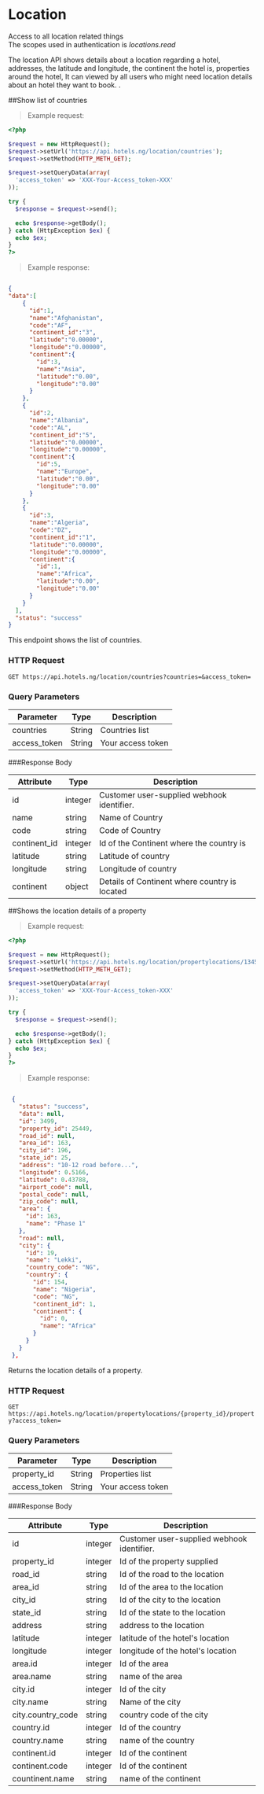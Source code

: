 # Location
Access to all location related things <br> 
The scopes used in authentication is <em>locations.read</em>

The location API shows details about a location regarding a hotel, addresses, the latitude
and longitude, the continent the hotel is, properties around the hotel, It can viewed by all users
who might need location details about an hotel they want to book. .

##Show list of countries

> Example request:

```php
<?php

$request = new HttpRequest();
$request->setUrl('https://api.hotels.ng/location/countries');
$request->setMethod(HTTP_METH_GET);

$request->setQueryData(array(
  'access_token' => 'XXX-Your-Access_token-XXX'
));

try {
  $response = $request->send();

  echo $response->getBody();
} catch (HttpException $ex) {
  echo $ex;
}
?>
```

 > Example response:

```json

{
"data":[  
    {  
      "id":1,
      "name":"Afghanistan",
      "code":"AF",
      "continent_id":"3",
      "latitude":"0.00000",
      "longitude":"0.00000",
      "continent":{  
        "id":3,
        "name":"Asia",
        "latitude":"0.00",
        "longitude":"0.00"
      }
    },
    {  
      "id":2,
      "name":"Albania",
      "code":"AL",
      "continent_id":"5",
      "latitude":"0.00000",
      "longitude":"0.00000",
      "continent":{  
        "id":5,
        "name":"Europe",
        "latitude":"0.00",
        "longitude":"0.00"
      }
    },
    {  
      "id":3,
      "name":"Algeria",
      "code":"DZ",
      "continent_id":"1",
      "latitude":"0.00000",
      "longitude":"0.00000",
      "continent":{  
        "id":1,
        "name":"Africa",
        "latitude":"0.00",
        "longitude":"0.00"
      }
    }
  ],
  "status": "success"
}


```
This endpoint shows the list of countries.

### HTTP Request

  `GET https://api.hotels.ng/location/countries?countries=&access_token=`

### Query Parameters

Parameter | Type | Description
--------- | ------- | -----------
countries| String | Countries list
access_token | String | Your access token

###Response Body

Attribute | Type | Description
--------- | ------- | -----------
        id| integer | Customer user-supplied webhook identifier.
name | string | Name of Country
code | string | Code of Country
continent_id| integer| Id of the Continent where the country is
  latitude| string |Latitude of country
  longitude| string |Longitude of country
  continent| object |Details of Continent where country is located




##Shows the location details of a property

> Example request:

```php
<?php

$request = new HttpRequest();
$request->setUrl('https://api.hotels.ng/location/propertylocations/13455/property');
$request->setMethod(HTTP_METH_GET);

$request->setQueryData(array(
  'access_token' => 'XXX-Your-Access_token-XXX'
));

try {
  $response = $request->send();

  echo $response->getBody();
} catch (HttpException $ex) {
  echo $ex;
}
?>
```


 > Example response:

 ```json
 
  {
    "status": "success",
    "data": null,
    "id": 3499,
    "property_id": 25449,
    "road_id": null,
    "area_id": 163,
    "city_id": 196,
    "state_id": 25,
    "address": "10-12 road before...",
    "longitude": 0.5166,
    "latitude": 0.43788,
    "airport_code": null,
    "postal_code": null,
    "zip_code": null,
    "area": {
      "id": 163,
      "name": "Phase 1"
    },
    "road": null,
    "city": {
      "id": 19,
      "name": "Lekki",
      "country_code": "NG",
      "country": {
        "id": 154,
        "name": "Nigeria",
        "code": "NG",
        "continent_id": 1,
        "continent": {
          "id": 0,
          "name": "Africa"
        }
      }
    }
  },


```
Returns the location details of a property.

### HTTP Request

`GET https://api.hotels.ng/location/propertylocations/{property_id}/property?access_token=`

### Query Parameters

Parameter | Type | Description
--------- | ------- | -----------
property_id| String | Properties list
access_token | String | Your access token

###Response Body

Attribute | Type | Description
--------- | ------- | -----------
        id| integer | Customer user-supplied webhook identifier.
property_id | integer | Id of the property supplied
road_id| string| Id of the road to the location
area_id| string | Id of the area to the location
 city_id| string | Id of the city to the location
 state_id| string | Id of the state to the location
 address| string | address to the location
 latitude|integer|latitude of the hotel's location
 longitude|integer|longitude of the hotel's location
 area.id|integer|Id of the area
 area.name|string|name of the area
 city.id|integer|Id of the city
 city.name|string|Name of the city
 city.country_code|string|country code of the city
 country.id|integer|Id of the country
 country.name|string|name of the country
 continent.id|integer|Id of the continent
 continent.code|integer|Id of the continent
 countinent.name|string|name of the continent

